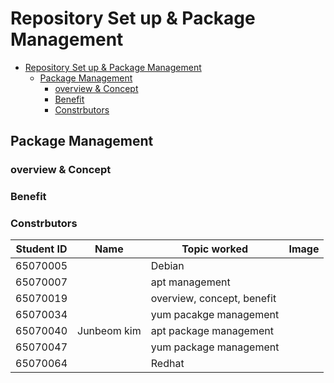 # Repository Set up & Package Management
- [Repository Set up \& Package Management](#repository-set-up--package-management)
  - [Package Management](#package-management)
    - [overview \& Concept](#overview--concept)
    - [Benefit](#benefit)
    - [Constrbutors](#constrbutors)

## Package Management

### overview & Concept

### Benefit


### Constrbutors

| Student ID | Name        | Topic worked               | Image           |
|------------|-------------|----------------------------|-----------------|
| 65070005   |             | Debian                     |                 |
| 65070007   |             | apt management             |                 |
| 65070019   |             | overview, concept, benefit |                 |
| 65070034   |             | yum pacakge management     |                 |
| 65070040   | Junbeom kim | apt package management     |                 |
| 65070047   |             | yum package management     |                 |
| 65070064   |             | Redhat                     |                 |

